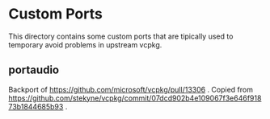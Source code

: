 # Custom Ports

This directory contains some custom ports that are tipically used to temporary avoid problems in upstream vcpkg.

## portaudio

Backport of https://github.com/microsoft/vcpkg/pull/13306 .
Copied from https://github.com/stekyne/vcpkg/commit/07dcd902b4e109067f3e646f91873b1844685b93 . 